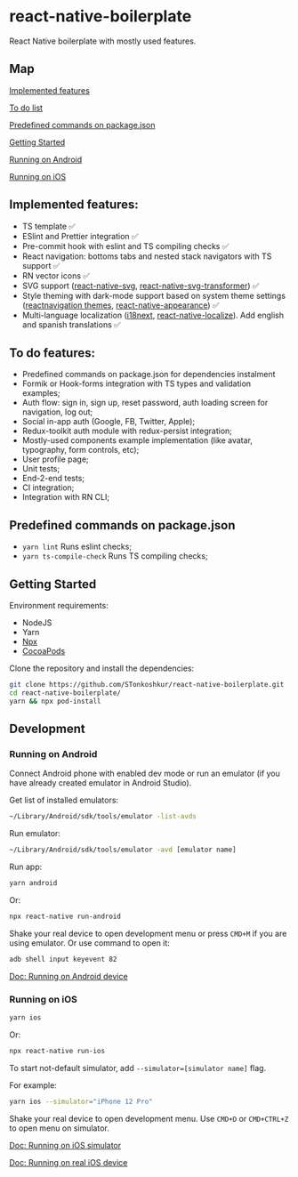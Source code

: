 # react-native-boilerplate
React Native boilerplate with mostly used features.

## Map
[Implemented features](#implemented-features)

[To do list](#to-do-features)

[Predefined commands on package.json](#predefined-commands-on-packagejson)

[Getting Started](#getting-started)

[Running on Android](#running-on-android)

[Running on iOS](#running-on-ios)

## Implemented features:
 - TS template :white_check_mark:
 - ESlint and Prettier integration :white_check_mark:
 - Pre-commit hook with eslint and TS compiling checks :white_check_mark:
 - React navigation: bottoms tabs and nested stack navigators with TS support :white_check_mark:
 - RN vector icons :white_check_mark:
 - SVG support ([react-native-svg](https://github.com/react-native-svg/react-native-svg), [react-native-svg-transformer](https://github.com/kristerkari/react-native-svg-transformer)) :white_check_mark:
 - Style theming with dark-mode support based on system theme settings ([reactnavigation themes](https://reactnavigation.org/docs/themes), [react-native-appearance](https://github.com/expo/react-native-appearance)) :white_check_mark:
 - Multi-language localization ([i18next](https://www.i18next.com), [react-native-localize](https://github.com/zoontek/react-native-localize)). Add english and spanish translations :white_check_mark:


## To do features:
- Predefined commands on package.json for dependencies instalment
- Formik or Hook-forms integration with TS types and validation examples;
- Auth flow: sign in, sign up, reset password, auth loading screen for navigation, log out;
- Social in-app auth (Google, FB, Twitter, Apple);
- Redux-toolkit auth module with redux-persist integration;
- Mostly-used components example implementation (like avatar, typography, form controls, etc);
- User profile page;
- Unit tests;
- End-2-end tests;
- CI integration;
- Integration with RN CLI;

## Predefined commands on package.json

- `yarn lint` Runs eslint checks;
- `yarn ts-compile-check` Runs TS compiling checks;


## Getting Started

Environment requirements:

- NodeJS
- Yarn
- [Npx](https://nodejs.dev/learn/the-npx-nodejs-package-runner)
- [CocoaPods](https://cocoapods.org/)

Clone the repository and install the dependencies:
```bash
git clone https://github.com/STonkoshkur/react-native-boilerplate.git
cd react-native-boilerplate/
yarn && npx pod-install
```

## Development

### Running on Android

Connect Android phone with enabled dev mode or run an emulator (if you have already created emulator in Android Studio).

Get list of installed emulators:
```bash
~/Library/Android/sdk/tools/emulator -list-avds
```

Run emulator:
```bash
~/Library/Android/sdk/tools/emulator -avd [emulator name]
```

Run app:
```bash
yarn android
```
Or:
```bash
npx react-native run-android
```

Shake your real device to open development menu or press `CMD+M` if you are using emulator. Or use command to open it:
```bash
adb shell input keyevent 82
```

[Doc: Running on Android device](https://reactnative.dev/docs/running-on-device#1-enable-debugging-over-usb)

### Running on iOS

```bash
yarn ios
```
Or:
```bash
npx react-native run-ios
```

To start not-default simulator, add `--simulator=[simulator name]` flag.

For example:

```bash
yarn ios --simulator="iPhone 12 Pro"
```

Shake your real device to open development menu. Use `CMD+D` or `CMD+CTRL+Z` to open menu on simulator.

[Doc: Running on iOS simulator](https://reactnative.dev/docs/running-on-simulator-ios)

[Doc: Running on real iOS device](https://reactnative.dev/docs/running-on-device#1-plug-in-your-device-via-usb)
